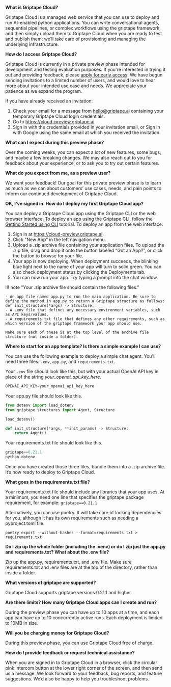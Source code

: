 **What is Griptape Cloud?**

Griptape Cloud is a managed web service that you can use to deploy and run AI-enabled python applications. You can write conversational agents, sequential pipelines, or complex workflows using the griptape framework, and then simply upload them to Griptape Cloud when you are ready to test and publish them; we’ll take care of provisioning and managing the underlying infrastructure.

**How do I access Griptape Cloud?**

Griptape Cloud is currently in a private preview phase intended for development and testing evaluation purposes. If you're interested in trying it out and providing feedback, please [apply for early access](https://webforms.pipedrive.com/f/6k34Wv0Ye9456wvshJGnCrbj9UIEIZ2GJsHIbsif4kN0IaR1OnOXhbstBF0qspJL2j). We have begun sending invitations to a limited number of users, and would love to hear more about your intended use case and needs. We appreciate your patience as we expand the program.

If you have already received an invitation:

1. Check your email for a message from hello@griptape.ai containing your temporary Griptape Cloud login credentials.
2. Go to https://cloud-preview.griptape.ai.
3. Sign in with the credentials provided in your invitation email, or Sign in with Google using the same email at which you received the invitation.

**What can I expect during this preview phase?**

Over the coming weeks, you can expect a lot of new features, some bugs, and maybe a few breaking changes. We may also reach out to you for feedback about your experience, or to ask you to try out certain features.

**What do you expect from me, as a preview user?**

We want your feedback! Our goal for this private preview phase is to learn as much as we can about customers’ use cases, needs, and pain points to inform our continued development of Griptape Cloud.

**OK, I've signed in. How do I deploy my first Griptape Cloud app?**

You can deploy a Griptape Cloud app using the Griptape CLI or the web browser interface. To deploy an app using the Griptape CLI, follow the [Getting Started using CLI](getting-started/quickstart-cli.md) tutorial. To deploy an app from the web interface:

1. Sign in at https://cloud-preview.griptape.ai.
2. Click "New App" in the left navigation menu.
3. Upload a .zip archive file containing your application files. To upload the .zip file, drag and drop it onto the button labeled “Got an App?”, or click the button to browse for your file.
4. Your app is now deploying. When deployment succeeds, the blinking blue light next to the name of your app will turn to solid green. You can also check deployment status by clicking the Deployments tab.
5. You can now run your app. Try typing a prompt into the chat window.

!!! note "Your .zip archive file should contain the following files."

    - An app file named app.py to run the main application. Be sure to define the method in app.py to return a Griptape structure as follows:  def init_structure(*args) -> Structure:
    - A .env file that defines any necessary environment variables, such as API keys/values.
    - A requirements.txt file that defines any other requirements, such as which version of the griptape framework your app should use.

    Make sure each of these is at the top level of the archive file structure (not inside a folder).

**Where to start for an app template? Is there a simple example I can use?**

You can use the following example to deploy a simple chat agent. You'll need three files: `.env`, `app.py`, and `requirements.txt`.

Your `.env` file should look like this, but with your actual OpenAI API key in place of the string _your_openai_api_key_here_.

```py title=".env" hl_lines="3" linenums="1"
OPENAI_API_KEY=your_openai_api_key_here
```

Your app.py file should look like this.

```py title="app.py" hl_lines="3" linenums="1"
from dotenv import load_dotenv
from griptape.structures import Agent, Structure

load_dotenv()

def init_structure(*args, **init_params) -> Structure:
    return Agent()
```

Your requirements.txt file should look like this.

```py title="requirements.txt" hl_lines="3" linenums="1"
griptape==0.21.1
python-dotenv
```

Once you have created those three files, bundle them into a .zip archive file. It’s now ready to deploy to Griptape Cloud.

**What goes in the requirements.txt file?**

Your requirements.txt file should include any libraries that your app uses. At a minimum, you need one line that specifies the griptape package requirement, for example:
`griptape==0.21.1`

Alternatively, you can use poetry. It will take care of locking dependencies for you, although it has its own requirements such as needing a pyproject.toml file.

`poetry export --without-hashes --format=requirements.txt > requirements.txt`

**Do I zip up the whole folder (including the .venv) or do I zip just the app.py and requirements.txt? What about the .env file?**

Zip up the app.py, requirements.txt, and .env file. Make sure requirements.txt and .env files are at the top of the directory, rather than inside a folder.

**What versions of griptape are supported?**

Griptape Cloud supports griptape versions 0.21.1 and higher.

**Are there limits? How many Griptape Cloud apps can I create and run?**

During the preview phase you can have up to 10 apps at a time, and each app can have up to 10 concurrently active runs. Each deployment is limited to 10MB in size.

**Will you be charging money for Griptape Cloud?**

During this preview phase, you can use Griptape Cloud free of charge.

**How do I provide feedback or request technical assistance?**

When you are signed in to Griptape Cloud in a browser, click the circular pink Intercom button at the lower right corner of the screen, and then send us a message. We look forward to your feedback, bug reports, and feature suggestions. We’d also be happy to help you troubleshoot problems.
